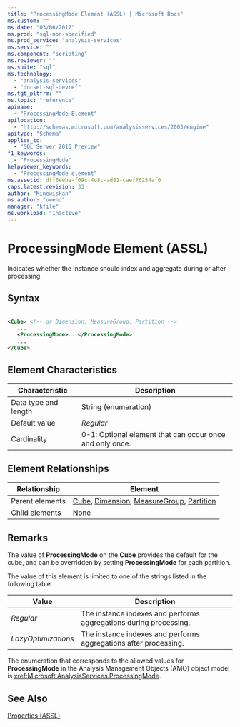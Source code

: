```yaml
---
title: "ProcessingMode Element (ASSL) | Microsoft Docs"
ms.custom: ""
ms.date: "03/06/2017"
ms.prod: "sql-non-specified"
ms.prod_service: "analysis-services"
ms.service: ""
ms.component: "scripting"
ms.reviewer: ""
ms.suite: "sql"
ms.technology: 
  - "analysis-services"
  - "docset-sql-devref"
ms.tgt_pltfrm: ""
ms.topic: "reference"
apiname: 
  - "ProcessingMode Element"
apilocation: 
  - "http://schemas.microsoft.com/analysisservices/2003/engine"
apitype: "Schema"
applies_to: 
  - "SQL Server 2016 Preview"
f1_keywords: 
  - "ProcessingMode"
helpviewer_keywords: 
  - "ProcessingMode element"
ms.assetid: dff6eeba-f09c-4d8c-ad81-caef76254af0
caps.latest.revision: 33
author: "Minewiskan"
ms.author: "owend"
manager: "kfile"
ms.workload: "Inactive"
---
```

# ProcessingMode Element (ASSL)
  Indicates whether the instance should index and aggregate during or after processing.  
  
## Syntax  
  
```xml  
  
<Cube> <!-- or Dimension, MeasureGroup, Partition -->  
   ...  
   <ProcessingMode>...</ProcessingMode>  
   ...  
</Cube>  
```  
  
## Element Characteristics  
  
|Characteristic|Description|  
|--------------------|-----------------|  
|Data type and length|String (enumeration)|  
|Default value|*Regular*|  
|Cardinality|0-1: Optional element that can occur once and only once.|  
  
## Element Relationships  
  
|Relationship|Element|  
|------------------|-------------|  
|Parent elements|[Cube](../../../analysis-services/scripting/objects/cube-element-assl.md), [Dimension](../../../analysis-services/scripting/objects/dimension-element-assl.md), [MeasureGroup](../../../analysis-services/scripting/objects/measuregroup-element-assl.md), [Partition](../../../analysis-services/scripting/objects/partition-element-assl.md)|  
|Child elements|None|  
  
## Remarks  
 The value of **ProcessingMode** on the **Cube** provides the default for the cube, and can be overridden by setting **ProcessingMode** for each partition.  
  
 The value of this element is limited to one of the strings listed in the following table.  
  
|Value|Description|  
|-----------|-----------------|  
|*Regular*|The instance indexes and performs aggregations during processing.|  
|*LazyOptimizations*|The instance indexes and performs aggregations after processing.|  
  
 The enumeration that corresponds to the allowed values for **ProcessingMode** in the Analysis Management Objects (AMO) object model is <xref:Microsoft.AnalysisServices.ProcessingMode>.  
  
## See Also  
 [Properties &#40;ASSL&#41;](../../../analysis-services/scripting/properties/properties-assl.md)  
  
  
